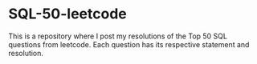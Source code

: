 # SQL-50-leetcode
This is a repository where I post my resolutions of the Top 50 SQL questions from leetcode.
Each question has its respective statement and resolution.
